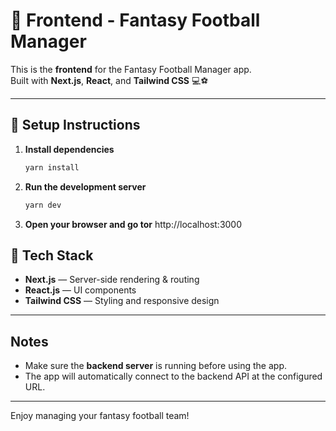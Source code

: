 # 🎨 Frontend - Fantasy Football Manager

This is the **frontend** for the Fantasy Football Manager app.  
Built with **Next.js**, **React**, and **Tailwind CSS** 💻⚽

---

## 🚀 Setup Instructions

1. **Install dependencies**
   ```bash
   yarn install
2. **Run the development server**
   ```bash
   yarn dev
3. **Open your browser and go tor**
   http://localhost:3000
## 🧰 Tech Stack

- **Next.js** — Server-side rendering & routing  
- **React.js** — UI components  
- **Tailwind CSS** — Styling and responsive design  

---

## Notes

- Make sure the **backend server** is running before using the app.  
- The app will automatically connect to the backend API at the configured URL.

---

Enjoy managing your fantasy football team!
